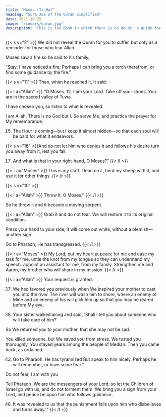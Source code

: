 ```yaml
---
title: "Moses (Ta-Ha)"
heading: "Sura 20a of the Quran Simplified"
date: 2021-10-25
image: "/covers/quran.jpg"
description: "This is the Book in which there is no doubt, a guide for the righteous."
---
```



<!-- 1. Ta, Ha. -->{{< s v="2" >}}  We did not reveal the Quran for you to suffer, but only as a reminder for those who fear Allah.

<!-- revelation from He who created the earth and the high heavens. -->
<!-- 4. A
The Most Merciful; on the Throne He set-
tled. -->
<!-- 6. To Allah belongs everything in the heavens
and the earth, and everything between them,
and everything beneath the soil.
7. If you speak aloud—He knows the secret,
and the most hidden.

8. Allah, there is no god but He, His are the
Most Beautiful Names.{{< s v="5" >}} {{< s v="9" >}}  Has
the story of Moses reached you? -->

Moses saw a fire so he said to his family,

“Stay; I have noticed a fire; Perhaps I can bring you a torch therefrom, or find some guidance by the fire.”

{{< s v="11" >}}  Then, when he reached it, It said: 

{{< l a="Allah" >}}
“O Moses. 12. I am your Lord. Take off your shoes. You are in the sacred valley of Tuwa.

I have chosen you, so listen to what is revealed.

I am Allah. There is no God but I. So serve Me, and practice the prayer for My remembrance.

15. The Hour is coming—but I keep it almost hidden—so that each soul will be paid for what it endeavors.

{{< s v="16" >}}And do not let him who denies it and follows his desire turn you away from it, lest you fall.

17. And what is that in your right-hand, O Moses?”
{{< /l >}}


{{< r a="Moses" >}}
This is my staff. I lean on it, herd my sheep with it, and use it for other things.
{{< /r >}}

{{< s v="10" >}} 

{{< l a="Allah" >}}
Throw it, O Moses.”
{{< /l >}}

So he threw it and it became a moving serpent.

{{< l a="Allah" >}}
Grab it and do not fear. We will restore it to its original condition.

Press your hand to your side; it will come out white, without a blemish—another
sign.

<!-- 20.
23. That We may show you some of Our greatest signs. -->

Go to Pharaoh; He has transgressed.
{{< /l >}}


{{< r a="Moses" >}}
My Lord, put my heart at peace for me and ease my task for me. untie the knot from my tongue so they can understand my  speech.
appoint an assistant for me, from my family. Strengthen me and Aaron, my brother who will share in my mission.
{{< /r >}}
<!-- 33. That we may glorify You much.
34. And remember You much.
35. You
are always watching over us.” -->

{{< l a="Allah" >}}
Your request is granted. 

37. We had favored you previously when We inspired your mother to cast you into the river. The river will wash him to shore, where an enemy of Mine and an enemy of his will pick him up so that you may be reared before My eye.

40. Your sister walked along and said, ‘Shall I tell you about someone who will take care of him?' 

So We returned you to your mother, that she may not be sad. 

You killed someone, but We saved you from stress. We tested you thoroughly. You stayed years among the people of Median. Then you came back, as ordained.

43. Go to Pharaoh. He has tyrannized But speak to him nicely. Perhaps he will remember, or have some fear.”

Do not fear, I am with you

Tell Pharaoh `We are the messengers of your Lord; so let the Children of Israel go with us, and do not torment them.
We bring you a sign from your Lord, and peace be upon him who follows guidance.

48. It was revealed to us that the punishment falls upon him who disbelieves and turns away.'“
{{< /l >}}


